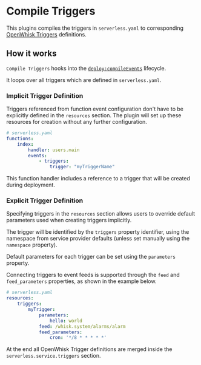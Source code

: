 # Compile Triggers

This plugins compiles the triggers in `serverless.yaml` to corresponding [OpenWhisk Triggers](https://github.com/openwhisk/openwhisk/blob/master/docs/actions.md)
definitions.

## How it works

`Compile Triggers` hooks into the [`deploy:compileEvents`](/lib/plugins/deploy) lifecycle.

It loops over all triggers which are defined in `serverless.yaml`.

### Implicit Trigger Definition

Triggers referenced from function event configuration don't have to be
explicitly defined in the `resources` section. The plugin will set up these
resources for creation without any further configuration.

```yaml
# serverless.yaml
functions:
    index:
        handler: users.main
        events:
            - triggers: 
                trigger: "myTriggerName"
```

This function handler includes a reference to a trigger that will be created
during deployment.

### Explicit Trigger Definition

Specifying triggers in the `resources` section allows users to override default
parameters used when creating triggers implicitly.

The trigger will be identified by the `triggers` property identifier, using the
namespace from service provider defaults (unless set manually using the
`namespace` property).

Default parameters for each trigger can be set using the `parameters` property.

Connecting triggers to event feeds is supported through the `feed` and
`feed_parameters` properties, as shown in the example below.

```yaml
# serverless.yaml
resources:
    triggers:
        myTrigger:
            parameters: 
                hello: world
            feed: /whisk.system/alarms/alarm
            feed_parameters: 
                cron: '*/8 * * * * *'
```

At the end all OpenWhisk Trigger definitions are merged inside the `serverless.service.triggers` section.
